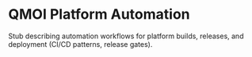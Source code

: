 # QMOI Platform Automation

Stub describing automation workflows for platform builds, releases, and deployment (CI/CD patterns, release gates).
